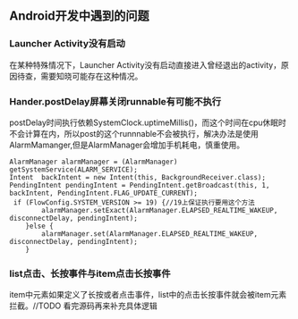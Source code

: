## Android开发中遇到的问题
### Launcher Activity没有启动
  在某种特殊情况下，Launcher Activity没有启动直接进入曾经退出的activity，原因待查，需要知晓可能存在这种情况。
  
### Hander.postDelay屏幕关闭runnable有可能不执行
postDelay时间执行依赖SystemClock.uptimeMillis()，而这个时间在cpu休眠时不会计算在内，所以post的这个runnnable不会被执行，解决办法是使用AlarmMamanger,但是AlarmManager会增加手机耗电，慎重使用。

    AlarmManager alarmManager = (AlarmManager) getSystemService(ALARM_SERVICE);
    Intent  backIntent = new Intent(this, BackgroundReceiver.class);
    PendingIntent pendingIntent = PendingIntent.getBroadcast(this, 1, backIntent, PendingIntent.FLAG_UPDATE_CURRENT);
     if (FlowConfig.SYSTEM_VERSION >= 19) {//19上保证执行要用这个方法
            alarmManager.setExact(AlarmManager.ELAPSED_REALTIME_WAKEUP, disconnectDelay, pendingIntent);
        }else {
            alarmManager.set(AlarmManager.ELAPSED_REALTIME_WAKEUP, disconnectDelay, pendingIntent);
        }

### list点击、长按事件与item点击长按事件
item中元素如果定义了长按或者点击事件，list中的点击长按事件就会被item元素拦截。//TODO 看完源码再来补充具体逻辑